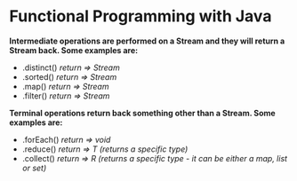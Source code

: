 # Functional Programming with Java

**Intermediate operations are performed on a Stream and they will return a Stream back. Some examples are:**
- .distinct() _return => Stream<T>_
- .sorted() _return => Stream<T>_
- .map() _return => Stream<R>_
- .filter() _return => Stream<T>_

**Terminal operations return back something other than a Stream. Some examples are:**
- .forEach() _return => void_
- .reduce() _return => T (returns a specific type)_
- .collect() _return => R (returns a specific type - it can be either a map, list or set)_
